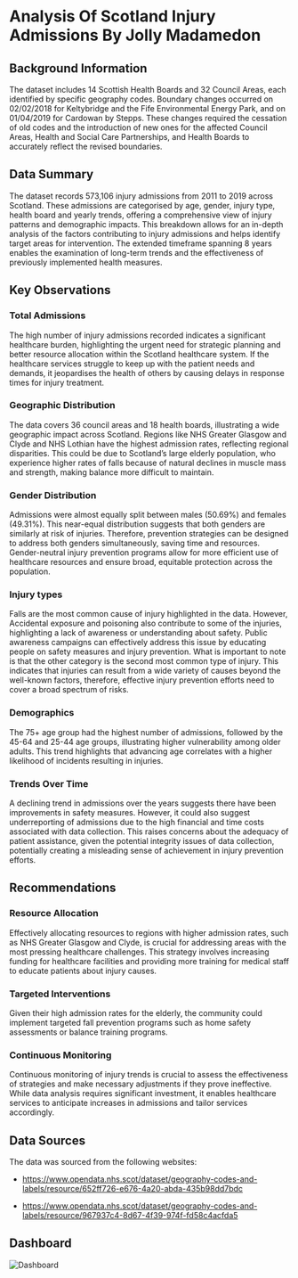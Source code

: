 # Analysis Of Scotland Injury Admissions By Jolly Madamedon

## Background Information
The dataset includes 14 Scottish Health Boards and 32 Council Areas, each identified by specific geography codes. Boundary changes occurred on 02/02/2018 for Keltybridge and the Fife Environmental Energy Park, and on 01/04/2019 for Cardowan by Stepps. These changes required the cessation of old codes and the introduction of new ones for the affected Council Areas, Health and Social Care Partnerships, and Health Boards to accurately reflect the revised boundaries.

## Data Summary
The dataset records 573,106 injury admissions from 2011 to 2019 across Scotland. These admissions are categorised by age, gender, injury type, health board and yearly trends, offering a comprehensive view of injury patterns and demographic impacts. This breakdown allows for an in-depth analysis of the factors contributing to injury admissions and helps identify target areas for intervention. The extended timeframe spanning 8 years enables the examination of long-term trends and the effectiveness of previously implemented health measures.

## Key Observations

### Total Admissions
The high number of injury admissions recorded indicates a significant healthcare burden, highlighting the urgent need for strategic planning and better resource allocation within the Scotland healthcare system. If the healthcare services struggle to keep up with the patient needs and demands, it jeopardises the health of others by causing delays in response times for injury treatment.

### Geographic Distribution
The data covers 36 council areas and 18 health boards, illustrating a wide geographic impact across Scotland.  Regions like NHS Greater Glasgow and Clyde and NHS Lothian have the highest admission rates, reflecting regional disparities. This could be due to Scotland’s large elderly population, who experience higher rates of falls because of natural declines in muscle mass and strength, making balance more difficult to maintain.

### Gender Distribution
Admissions were almost equally split between males (50.69%) and females (49.31%). This near-equal distribution suggests that both genders are similarly at risk of injuries. Therefore, prevention strategies can be designed to address both genders simultaneously, saving time and resources.  Gender-neutral injury prevention programs allow for more efficient use of healthcare resources and ensure broad, equitable protection across the population.

### Injury types
Falls are the most common cause of injury highlighted in the data. However, Accidental exposure and poisoning also contribute to some of the injuries, highlighting a lack of awareness or understanding about safety. Public awareness campaigns can effectively address this issue by educating people on safety measures and injury prevention. What is important to note is that the other category is the second most common type of injury. This indicates that injuries can result from a wide variety of causes beyond the well-known factors, therefore, effective injury prevention efforts need to cover a broad spectrum of risks.

### Demographics
The 75+ age group had the highest number of admissions, followed by the 45-64 and 25-44 age groups, illustrating higher vulnerability among older adults. This trend highlights that advancing age correlates with a higher likelihood of incidents resulting in injuries.

### Trends Over Time
A declining trend in admissions over the years suggests there have been improvements in safety measures. However, it could also suggest underreporting of admissions due to the high financial and time costs associated with data collection. This raises concerns about the adequacy of patient assistance, given the potential integrity issues of data collection, potentially creating a misleading sense of achievement in injury prevention efforts.

## Recommendations

### Resource Allocation
Effectively allocating resources to regions with higher admission rates, such as NHS Greater Glasgow and Clyde, is crucial for addressing areas with the most pressing healthcare challenges. This strategy involves increasing funding for healthcare facilities and providing more training for medical staff to educate patients about injury causes.

### Targeted Interventions
Given their high admission rates for the elderly, the community could implement targeted fall prevention programs such as home safety assessments or balance training programs.

### Continuous Monitoring
Continuous monitoring of injury trends is crucial to assess the effectiveness of strategies and make necessary adjustments if they prove ineffective. While data analysis requires significant investment, it enables healthcare services to anticipate increases in admissions and tailor services accordingly.

## Data Sources
The data was sourced from the following websites:

- https://www.opendata.nhs.scot/dataset/geography-codes-and-labels/resource/652ff726-e676-4a20-abda-435b98dd7bdc

- https://www.opendata.nhs.scot/dataset/geography-codes-and-labels/resource/967937c4-8d67-4f39-974f-fd58c4acfda5 

## Dashboard
![Dashboard](https://github.com/Mojm4321/PowerBi_Dashboard2/blob/main/Screenshots/Screenshot%202024-07-13%20114325.png)
